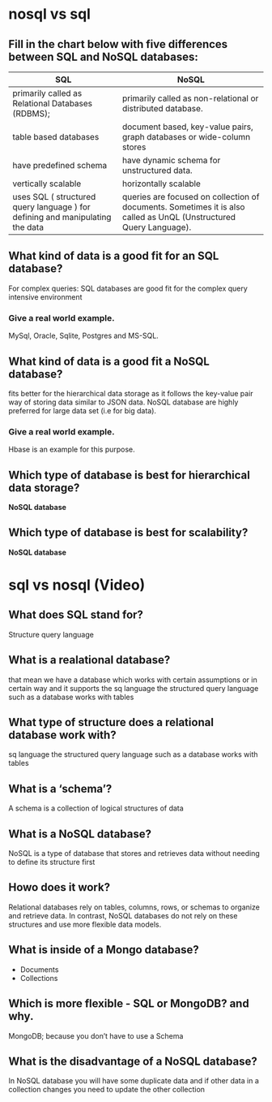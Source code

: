  # nosql vs sql


## Fill in the chart below with five differences between SQL and NoSQL databases:

**SQL**                 |**NoSQL**
--------------------|----------------------
primarily called as Relational Databases (RDBMS);|  primarily called as non-relational or distributed database.
table based databases  |  document based, key-value pairs, graph databases or wide-column stores
have predefined schema        | have dynamic schema for unstructured data.
vertically scalable     |  horizontally scalable
uses SQL ( structured query language ) for defining and manipulating the data|  queries are focused on collection of documents. Sometimes it is also called as UnQL (Unstructured Query Language).


## What kind of data is a good fit for an SQL database?
For complex queries: SQL databases are good fit for the complex query intensive environment

### Give a real world example.

MySql, Oracle, Sqlite, Postgres and MS-SQL.

## What kind of data is a good fit a NoSQL database?

fits better for the hierarchical data storage as it follows the key-value pair way of storing data similar to JSON data. NoSQL database are highly preferred for large data set (i.e for big data).


### Give a real world example.

Hbase is an example for this purpose.

## Which type of database is best for hierarchical data storage?
**NoSQL database**

## Which type of database is best for scalability?
**NoSQL database**



# sql vs nosql (Video) 


## What does SQL stand for?
Structure query language

## What is a realational database?

that mean we have a database which works with certain assumptions or in certain way
and it supports the sq language the structured query language such as a database works with tables

## What type of structure does a relational database work with?

sq language the structured query language such as a database works with tables

## What is a ‘schema’?

A schema is a collection of logical structures of data

## What is a NoSQL database?

NoSQL is a type of database that stores and retrieves data without needing to define its structure first

## Howo does it work?

Relational databases rely on tables, columns, rows, or schemas to organize and retrieve data. In contrast, NoSQL databases do not rely on these structures and use more flexible data models.

## What is inside of a Mongo database?
* Documents
* Collections


## Which is more flexible - SQL or MongoDB? and why.
MongoDB; because you don’t have to use a Schema

## What is the disadvantage of a NoSQL database?
In NoSQL database you will have some duplicate data and if other data in a collection changes you need to update the other collection









